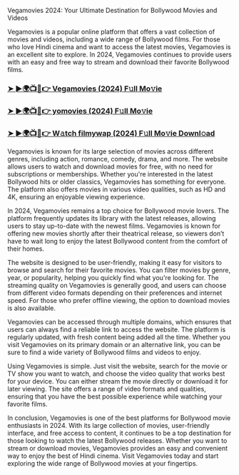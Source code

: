 Vegamovies 2024: Your Ultimate Destination for Bollywood Movies and Videos

Vegamovies is a popular online platform that offers a vast collection of movies and videos, including a wide range of Bollywood films. For those who love Hindi cinema and want to access the latest movies, Vegamovies is an excellent site to explore. In 2024, Vegamovies continues to provide users with an easy and free way to stream and download their favorite Bollywood films.

### [➤ ►🌍📺📱👉 Vegamovies (2024) F𝚞ll Mo𝚟ie](https://vegamovies.ryukyu.in/)

### [➤ ►🌍📺📱👉 yomovies (2024) F𝚞ll Mo𝚟ie](https://vegamovies.ryukyu.in/)

### [➤ ►🌍📺📱👉 W𝚊tch filmywap (2024) F𝚞ll Mo𝚟ie Downl𝚘ad](https://vegamovies.ryukyu.in/)

Vegamovies is known for its large selection of movies across different genres, including action, romance, comedy, drama, and more. The website allows users to watch and download movies for free, with no need for subscriptions or memberships. Whether you're interested in the latest Bollywood hits or older classics, Vegamovies has something for everyone. The platform also offers movies in various video qualities, such as HD and 4K, ensuring an enjoyable viewing experience.

In 2024, Vegamovies remains a top choice for Bollywood movie lovers. The platform frequently updates its library with the latest releases, allowing users to stay up-to-date with the newest films. Vegamovies is known for offering new movies shortly after their theatrical release, so viewers don’t have to wait long to enjoy the latest Bollywood content from the comfort of their homes.

The website is designed to be user-friendly, making it easy for visitors to browse and search for their favorite movies. You can filter movies by genre, year, or popularity, helping you quickly find what you're looking for. The streaming quality on Vegamovies is generally good, and users can choose from different video formats depending on their preferences and internet speed. For those who prefer offline viewing, the option to download movies is also available.

Vegamovies can be accessed through multiple domains, which ensures that users can always find a reliable link to access the website. The platform is regularly updated, with fresh content being added all the time. Whether you visit Vegamovies on its primary domain or an alternative link, you can be sure to find a wide variety of Bollywood films and videos to enjoy.

Using Vegamovies is simple. Just visit the website, search for the movie or TV show you want to watch, and choose the video quality that works best for your device. You can either stream the movie directly or download it for later viewing. The site offers a range of video formats and qualities, ensuring that you have the best possible experience while watching your favorite films.

In conclusion, Vegamovies is one of the best platforms for Bollywood movie enthusiasts in 2024. With its large collection of movies, user-friendly interface, and free access to content, it continues to be a top destination for those looking to watch the latest Bollywood releases. Whether you want to stream or download movies, Vegamovies provides an easy and convenient way to enjoy the best of Hindi cinema. Visit Vegamovies today and start exploring the wide range of Bollywood movies at your fingertips.
